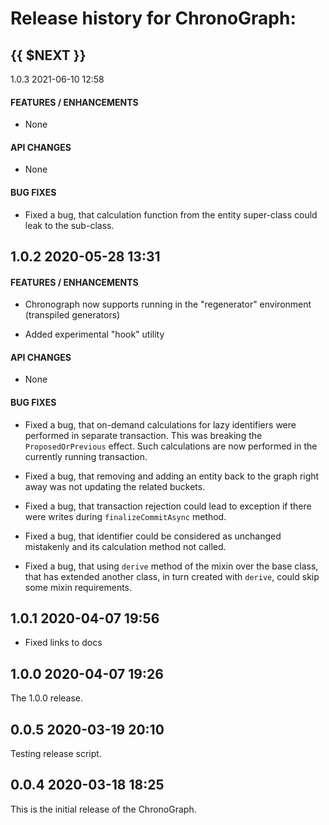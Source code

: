 # Release history for ChronoGraph:

## {{ $NEXT }}

1.0.3        2021-06-10 12:58

#### FEATURES / ENHANCEMENTS

- None

#### API CHANGES

- None

#### BUG FIXES

- Fixed a bug, that calculation function from the entity super-class could leak to the sub-class.

## 1.0.2        2020-05-28 13:31

#### FEATURES / ENHANCEMENTS

- Chronograph now supports running in the "regenerator" environment (transpiled generators)

- Added experimental "hook" utility

#### API CHANGES

- None

#### BUG FIXES

- Fixed a bug, that on-demand calculations for lazy identifiers were performed in separate
transaction. This was breaking the `ProposedOrPrevious` effect. Such calculations are now
performed in the currently running transaction.

- Fixed a bug, that removing and adding an entity back to the graph right away was not updating
the related buckets.

- Fixed a bug, that transaction rejection could lead to exception if there were writes during
`finalizeCommitAsync` method.

- Fixed a bug, that identifier could be considered as unchanged mistakenly and its calculation
method not called.

- Fixed a bug, that using `derive` method of the mixin over the base class, that has extended
another class, in turn created with `derive`, could skip some mixin requirements.


## 1.0.1        2020-04-07 19:56

- Fixed links to docs

## 1.0.0        2020-04-07 19:26

The 1.0.0 release.

## 0.0.5        2020-03-19 20:10

Testing release script.

## 0.0.4        2020-03-18 18:25

This is the initial release of the ChronoGraph.

